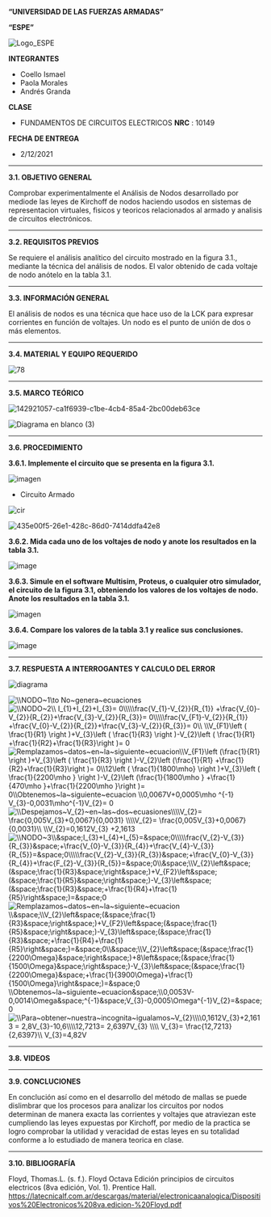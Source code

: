 **“UNIVERSIDAD DE LAS FUERZAS ARMADAS”**

**“ESPE”**

![Logo_ESPE](https://user-images.githubusercontent.com/93800511/140828546-04ee2765-180c-4e68-84cf-8bca73c21c5f.png)

**INTEGRANTES**
* Coello Ismael 
* Paola Morales 
* Andrés Granda
 
**CLASE**
* FUNDAMENTOS DE CIRCUITOS ELECTRICOS **NRC** : 10149

**FECHA DE ENTREGA**
* 2/12/2021
--------------------------------------------------------------------------------------------------------------------------------------------------------------------------------

**3.1. OBJETIVO GENERAL**

Comprobar experimentalmente el Análisis de Nodos desarrollado por mediode las leyes de Kirchoff de nodos  haciendo usodos en sistemas de representacion virtuales, fisicos y teoricos relacionados al armado y analisis de circuitos electrónicos.

--------------------------------------------------------------------------------------------------------------------------------------------------------------------------------
**3.2. REQUISITOS PREVIOS**

Se requiere el análisis analítico del circuito mostrado en la figura 3.1., mediante la técnica del análisis de nodos. El valor obtenido de cada voltaje de nodo anótelo en la
tabla 3.1.

--------------------------------------------------------------------------------------------------------------------------------------------------------------------------------
**3.3. INFORMACIÓN GENERAL**

El análisis de nodos es una técnica que hace uso de la LCK para expresar corrientes en función de voltajes.
Un nodo es el punto de unión de dos o más elementos.

--------------------------------------------------------------------------------------------------------------------------------------------------------------------------------
**3.4. MATERIAL Y EQUIPO REQUERIDO**

![78](https://user-images.githubusercontent.com/93800511/143964444-144a4941-bbeb-4eba-bdd8-5ac136446ab0.png)

--------------------------------------------------------------------------------------------------------------------------------------------------------------------------------

**3.5. MARCO TEÓRICO**

![142921057-ca1f6939-c1be-4cb4-85a4-2bc00deb63ce](https://user-images.githubusercontent.com/93800511/143978078-b99a56b0-fde6-4c8d-a812-883608061667.png)

![Diagrama en blanco (3)](https://user-images.githubusercontent.com/93800511/143981009-4e946440-3798-4914-8fba-59183e640eb3.png)

--------------------------------------------------------------------------------------------------------------------------------------------------------------------------------

**3.6. PROCEDIMIENTO**

**3.6.1. Implemente el circuito que se presenta en la figura 3.1.**

![imagen](https://user-images.githubusercontent.com/93835533/143982374-bd37c80a-659b-4bef-a5ce-0a6096d3cc51.png)


* Circuito Armado

![cir](https://user-images.githubusercontent.com/93835587/143969453-5cf7b4d9-8fe7-4209-bb55-96cff8414839.jpg)

![435e00f5-26e1-428c-86d0-7414ddfa42e8](https://user-images.githubusercontent.com/93800511/143973543-513a4e95-6741-44db-82d9-0975f6adb830.jpg)

**3.6.2. Mida cada uno de los voltajes de nodo y anote los resultados en la tabla 3.1.**

![image](https://user-images.githubusercontent.com/93835587/143969931-1b1205ee-c532-4430-9a51-b47992e78315.png)



**3.6.3. Simule en el software Multisim, Proteus, o cualquier otro simulador, el circuito de la figura 3.1, obteniendo los valores de los voltajes de nodo. Anote los resultados en la tabla 3.1.**

![imagen](https://user-images.githubusercontent.com/93835533/143983282-72415bd6-fbeb-4804-9a3b-0eb60aa585df.png)


**3.6.4. Compare los valores de la tabla 3.1 y realice sus conclusiones.**

![image](https://user-images.githubusercontent.com/93835587/143974630-5ee36c11-3731-41d8-bf48-df9560f92f12.png)


--------------------------------------------------------------------------------------------------------------------------------------------------------------------------------

**3.7. RESPUESTA A INTERROGANTES Y CALCULO DEL ERROR**


![diagrama](https://user-images.githubusercontent.com/93835533/143984090-a6f8a82d-8534-49d1-976c-36271f386f53.png)

<img src="https://latex.codecogs.com/svg.image?\\NODO~1\to&space;No~genera~ecuaciones" title="\\NODO~1\to No~genera~ecuaciones" />

<img src="https://latex.codecogs.com/svg.image?\\NODO~2\\&space;I_{1}&plus;I_{2}&plus;I_{3}=&space;0\\\\\frac{V_{1}-V_{2}}{R_{1}}&space;&plus;\frac{V_{0}-V_{2}}{R_{2}}&plus;\frac{V_{3}-V_{2}}{R_{3}}=&space;0\\\\\frac{V_{F1}-V_{2}}{R_{1}}&space;&plus;\frac{V_{0}-V_{2}}{R_{2}}&plus;\frac{V_{3}-V_{2}}{R_{3}}=&space;0\\&space;\\V_{F1}\left&space;(&space;\frac{1}{R1}&space;\right&space;)&plus;V_{3}\left&space;(&space;\frac{1}{R3}&space;\right&space;)-V_{2}\left&space;(&space;\frac{1}{R1}&space;&plus;\frac{1}{R2}&plus;\frac{1}{R3}\right&space;)=&space;0" title="\\NODO~2\\ I_{1}+I_{2}+I_{3}= 0\\\\\frac{V_{1}-V_{2}}{R_{1}} +\frac{V_{0}-V_{2}}{R_{2}}+\frac{V_{3}-V_{2}}{R_{3}}= 0\\\\\frac{V_{F1}-V_{2}}{R_{1}} +\frac{V_{0}-V_{2}}{R_{2}}+\frac{V_{3}-V_{2}}{R_{3}}= 0\\ \\V_{F1}\left ( \frac{1}{R1} \right )+V_{3}\left ( \frac{1}{R3} \right )-V_{2}\left ( \frac{1}{R1} +\frac{1}{R2}+\frac{1}{R3}\right )= 0" />

<img src="https://latex.codecogs.com/svg.image?Remplazamos~datos~en~la~siguiente~ecuacion\\V_{F1}\left&space;(\frac{1}{R1}&space;\right&space;)&plus;V_{3}\left&space;(&space;\frac{1}{R3}&space;\right&space;)-V_{2}\left&space;(\frac{1}{R1}&space;&plus;\frac{1}{R2}&plus;\frac{1}{R3}\right&space;)=&space;0\\12\left&space;(&space;\frac{1}{1800\mho}&space;\right&space;)&plus;V_{3}\left&space;(&space;\frac{1}{2200\mho&space;}&space;\right&space;)-V_{2}\left&space;(\frac{1}{1800\mho&space;}&space;&plus;\frac{1}{470\mho&space;}&plus;\frac{1}{2200\mho&space;}\right&space;)=&space;0\\Obtenemos~la~siguiente~ecuacion&space;\\0,0067V&plus;0,0005\mho&space;^{-1}&space;V_{3}-0,0031\mho^{-1}V_{2}=&space;0" title="Remplazamos~datos~en~la~siguiente~ecuacion\\V_{F1}\left (\frac{1}{R1} \right )+V_{3}\left ( \frac{1}{R3} \right )-V_{2}\left (\frac{1}{R1} +\frac{1}{R2}+\frac{1}{R3}\right )= 0\\12\left ( \frac{1}{1800\mho} \right )+V_{3}\left ( \frac{1}{2200\mho } \right )-V_{2}\left (\frac{1}{1800\mho } +\frac{1}{470\mho }+\frac{1}{2200\mho }\right )= 0\\Obtenemos~la~siguiente~ecuacion \\0,0067V+0,0005\mho ^{-1} V_{3}-0,0031\mho^{-1}V_{2}= 0" />

<img src="https://latex.codecogs.com/svg.image?\\Despejamos~V_{2}~en~las~dos~ecuasiones\\\\V_{2}=&space;\frac{0,005V_{3}&plus;0,0067}{0,0031}&space;\\\\V_{2}=&space;\frac{0,005V_{3}&plus;0,0067}{0,0031}\\&space;\\V_{2}=0,1612V_{3}&space;&plus;2,1613" title="\\Despejamos~V_{2}~en~las~dos~ecuasiones\\\\V_{2}= \frac{0,005V_{3}+0,0067}{0,0031} \\\\V_{2}= \frac{0,005V_{3}+0,0067}{0,0031}\\ \\V_{2}=0,1612V_{3} +2,1613" />





<img src="https://latex.codecogs.com/svg.image?\\NODO~3\\&space;I_{3}&plus;I_{4}&plus;I_{5}=&space;0\\\\\frac{V_{2}-V_{3}}{R_{3}}&space;&plus;\frac{V_{0}-V_{3}}{R_{4}}&plus;\frac{V_{4}-V_{3}}{R_{5}}=&space;0\\\\\frac{V_{2}-V_{3}}{R_{3}}&space;&plus;\frac{V_{0}-V_{3}}{R_{4}}&plus;\frac{F_{2}-V_{3}}{R_{5}}=&space;0\\&space;\\V_{2}\left&space;(&space;\frac{1}{R3}&space;\right&space;)&plus;V_{F2}\left&space;(&space;\frac{1}{R5}&space;\right&space;)-V_{3}\left&space;(&space;\frac{1}{R3}&space;&plus;\frac{1}{R4}&plus;\frac{1}{R5}\right&space;)=&space;0&space;" title="\\NODO~3\\&space;I_{3}&plus;I_{4}&plus;I_{5}=&space;0\\\\\frac{V_{2}-V_{3}}{R_{3}}&space;&plus;\frac{V_{0}-V_{3}}{R_{4}}&plus;\frac{V_{4}-V_{3}}{R_{5}}=&space;0\\\\\frac{V_{2}-V_{3}}{R_{3}}&space;&plus;\frac{V_{0}-V_{3}}{R_{4}}&plus;\frac{F_{2}-V_{3}}{R_{5}}=&space;0\\&space;\\V_{2}\left&space;(&space;\frac{1}{R3}&space;\right&space;)&plus;V_{F2}\left&space;(&space;\frac{1}{R5}&space;\right&space;)-V_{3}\left&space;(&space;\frac{1}{R3}&space;&plus;\frac{1}{R4}&plus;\frac{1}{R5}\right&space;)=&space;0 " />


<img src="https://latex.codecogs.com/svg.image?Remplazamos~datos~en~la~siguiente~ecuacion&space;\\&space;\\V_{2}\left&space;(&space;\frac{1}{R3}&space;\right&space;)&plus;V_{F2}\left&space;(&space;\frac{1}{R5}&space;\right&space;)-V_{3}\left&space;(&space;\frac{1}{R3}&space;&plus;\frac{1}{R4}&plus;\frac{1}{R5}\right&space;)=&space;0\\&space;\\V_{2}\left&space;(&space;\frac{1}{2200\Omega}&space;\right&space;)&plus;8\left&space;(&space;\frac{1}{1500\Omega}&space;\right&space;)-V_{3}\left&space;(&space;\frac{1}{2200\Omega}&space;&plus;\frac{1}{3900\Omega}&plus;\frac{1}{1500\Omega}\right&space;)=&space;0&space;\\Obtenemos~la~siguiente~ecuacion&space;\\0,0053V-0,0014\Omega&space;^{-1}&space;V_{3}-0,0005\Omega^{-1}V_{2}=&space;0&space;" title="Remplazamos~datos~en~la~siguiente~ecuacion \\&space;\\V_{2}\left&space;(&space;\frac{1}{R3}&space;\right&space;)&plus;V_{F2}\left&space;(&space;\frac{1}{R5}&space;\right&space;)-V_{3}\left&space;(&space;\frac{1}{R3}&space;&plus;\frac{1}{R4}&plus;\frac{1}{R5}\right&space;)=&space;0\\&space;\\V_{2}\left&space;(&space;\frac{1}{2200\Omega}&space;\right&space;)&plus;8\left&space;(&space;\frac{1}{1500\Omega}&space;\right&space;)-V_{3}\left&space;(&space;\frac{1}{2200\Omega}&space;&plus;\frac{1}{3900\Omega}&plus;\frac{1}{1500\Omega}\right&space;)=&space;0 \\Obtenemos~la~siguiente~ecuacion&space;\\0,0053V-0,0014\Omega&space;^{-1}&space;V_{3}-0,0005\Omega^{-1}V_{2}=&space;0 " />





<img src="https://latex.codecogs.com/svg.image?\\Para~obtener~nuestra~incognita~igualamos~V_{2}\\\\0,1612V_{3}&plus;2,1613&space;=&space;2,8V_{3}-10,6\\\\12,7213=&space;2,6397V_{3}&space;\\\\&space;V_{3}=&space;\frac{12,7213}{2,6397}\\&space;V_{3}=4,82V" title="\\Para~obtener~nuestra~incognita~igualamos~V_{2}\\\\0,1612V_{3}+2,1613 = 2,8V_{3}-10,6\\\\12,7213= 2,6397V_{3} \\\\ V_{3}= \frac{12,7213}{2,6397}\\ V_{3}=4,82V" />



--------------------------------------------------------------------------------------------------------------------------------------------------------------------------------

**3.8. VIDEOS**

--------------------------------------------------------------------------------------------------------------------------------------------------------------------------------

**3.9. CONCLUCIONES**

En conclución así como en el desarrollo del método de mallas se puede dislimbrar que los procesos para analizar los circuitos por nodos determinan de manera exacta las corrientes y voltajes que atraviezan este cumpliendo las leyes expuestas por Kirchoff, por medio de la practica se logro comprobar la utilidad y veracidad de estas leyes en su totalidad conforme a lo estudiado de manera teorica en clase.  

--------------------------------------------------------------------------------------------------------------------------------------------------------------------------------

**3.10. BIBLIOGRAFÍA**

Floyd, Thomas.L. (s. f.). Floyd Octava Edición principios de circuitos electricos (8va edición, Vol. 1). Prentice Hall. https://latecnicalf.com.ar/descargas/material/electronicaanalogica/Dispositivos%20Electronicos%208va.edicion-%20Floyd.pdf


